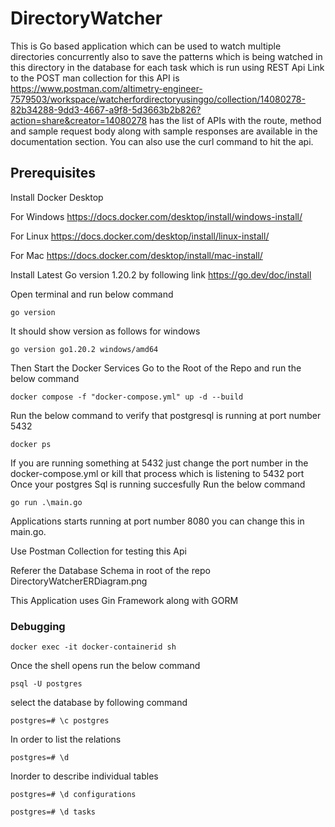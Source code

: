# DirectoryWatcher
This is Go based application which can be used to watch multiple directories concurrently also to save the patterns which is being watched in this directory in the database for each task which is run using REST Api 
Link to the POST man collection for this API is https://www.postman.com/altimetry-engineer-7579503/workspace/watcherfordirectoryusinggo/collection/14080278-82b34288-9dd3-4667-a9f8-5d3663b2b826?action=share&creator=14080278
has the list of APIs with the route, method and sample request body along with sample responses are available in the documentation section. You can also use the curl command to hit the api.

## Prerequisites
Install Docker Desktop 

For Windows https://docs.docker.com/desktop/install/windows-install/

For Linux https://docs.docker.com/desktop/install/linux-install/

For Mac https://docs.docker.com/desktop/install/mac-install/

Install Latest Go version 1.20.2 by following link https://go.dev/doc/install


Open terminal and run below command 
```
go version
```
It should show version as follows for windows 
```
go version go1.20.2 windows/amd64
```
Then Start the Docker Services
Go to the Root of the Repo and run the below command 
```
docker compose -f "docker-compose.yml" up -d --build
```
Run the below command to verify that postgresql is running at port number 5432
``` 
docker ps
``` 
If you are running something at 5432 just change the port number in the docker-compose.yml or kill that process which is listening to 5432 port
Once your postgres Sql is running succesfully 
Run the below command 
```
go run .\main.go
``` 
Applications starts running at port number 8080 you can change this in main.go.

Use Postman Collection for testing this Api 

Referer the Database Schema in root of the repo DirectoryWatcherERDiagram.png   

This Application uses Gin Framework along with GORM



### Debugging
```
docker exec -it docker-containerid sh
```
Once the shell opens run the below command
```
psql -U postgres
```
select the database by following command
```
postgres=# \c postgres
```
In order to list the relations
```  
postgres=# \d 
```
Inorder to describe individual tables
``` 
postgres=# \d configurations
```
```
postgres=# \d tasks
```
